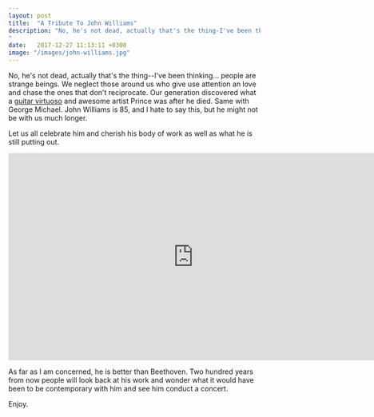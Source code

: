 ```yaml
---
layout: post
title:  "A Tribute To John Williams"
description: "No, he's not dead, actually that's the thing-I've been thinking... people are strange beings. We neglect those around us who give use attention an love and chase the ones that don't reciprocate. Our generation discovered what a guitar virtuoso and  awesome artist Prince was after he died. Same with George Michael.
"
date:   2017-12-27 11:13:11 +0300
image: "/images/john-williams.jpg"
---
```

No, he's not dead, actually that's the thing--I've been thinking... people are strange beings. We neglect those around us who give use attention an love and chase the ones that don't reciprocate. Our generation discovered what a [guitar virtuoso](https://www.youtube.com/watch?v=_4i7gO7pQ_8) and awesome artist Prince was after he died. Same with George Michael. John Williams is 85, and I hate to say this, but he might not be with us much longer.

Let us all celebrate him and cherish his body of work as well as what he is still putting out.

<iframe width="740" height="415" src="https://www.youtube.com/embed/xe4ZuqZcoY4" frameborder="0" allowfullscreen></iframe>

As far as I am concerned, he is better than Beethoven. Two hundred years from now people will look back at his work and wonder what it would have been to be contemporary with him and see him conduct a concert.

Enjoy.
